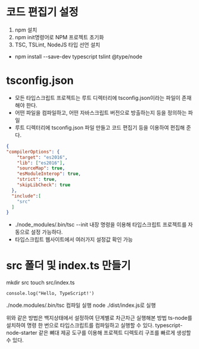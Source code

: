 # 코드 편집기 설정
1. npm 설치
2. npm init명령어로 NPM 프로젝트 초기화
3. TSC, TSLint, NodeJS 타입 선언 설치
- npm install --save-dev typescript tslint @type/node

# tsconfig.json
- 모든 타입스크립트 프로젝트는 루트 디렉터리에 tsconfig.json이라는 파일이 존재해야 한다.
- 어떤 파일을 컴파일하고, 어떤 자바스크립트 버전으로 방출하는지 등을 정의하는 파일
- 루트 디렉터리에 tsconfig.json 파일 만들고 코드 편집기 등을 이용하여 편집해 준다.
```json
{
"compilerOptions": {
    "target": "es2016",                                 
    "lib": ["es2016"],                                      
    "sourceMap": true,                                
    "esModuleInterop": true,                             
    "strict": true,                                      
    "skipLibCheck": true                                 
  },
  "include":[
    "src"
  ]
}
```
- ./node_modules/.bin/tsc --init 내장 명령을 이용해 타입스크립트 프로젝트를 자동으로 설정 가능하다.
- 타입스크립트 웹사이트에서 여러가지 설정값 확인 가능
# src 폴더 및 index.ts 만들기
mkdir src
touch src/index.ts
```
console.log("Hello, TypeScript!')
```
./node.modules/.bin/tsc 컴파일 실행
node ./dist/index.js로 실행

위와 같은 방법은 백지상태에서 설정하여 단계별로 차근차근 실행해본 방법
ts-node를 설치하여 명령 한 번으로 타입스크립트를 컴파일하고 실행할 수 있다.
typescript-node-starter 같은 뼈대 제공 도구를 이용해 프로젝트 디렉토리 구조를 빠르게 생성할 수 있다.